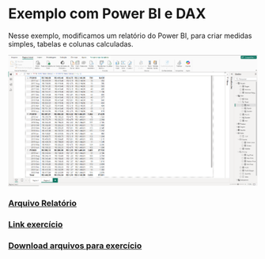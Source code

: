 # Exemplo com Power BI e DAX

Nesse exemplo, modificamos um relatório do Power BI, para criar medidas simples, tabelas e colunas calculadas.

![exemplo1](./img/exemplo-powerbi.PNG)

### [Arquivo Relatório](./Modified-Sales%20Analysis.pbix)

### [Link exercício](https://learn.microsoft.com/pt-br/training/modules/dax-power-bi-add-measures/5b-lab)

### [Download arquivos para exercício](https://github.com/MicrosoftLearning/PL-300-Microsoft-Power-BI-Data-Analyst/raw/Main/Allfiles/Labs/04-create-dax-calculations-in-power-bi-desktop/04-intro-dax.zip)